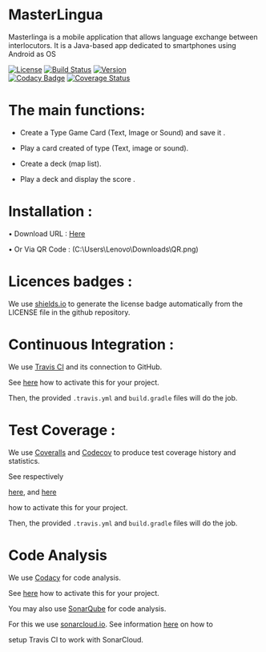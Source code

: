 # MasterLingua

Masterlinga is a mobile application that allows language exchange between interlocutors. It is a Java-based app dedicated to smartphones
using Android as OS

[![License](https://img.shields.io/badge/License-Apache%202.0-blue.svg)](https://opensource.org/licenses/Apache-2.0)
[![Build Status](https://travis-ci.com/AmelieALLIN/MasterLingua.svg?branch=master)](https://travis-ci.com/AmelieALLIN/MasterLingua)
[![Version](https://img.shields.io/github/tag/AmelieALLIN/MasterLingua.svg?label=version&style=flat-square)](build.gradle)<br/>
[![Codacy Badge](https://api.codacy.com/project/badge/Grade/d950f4bc7cb244779eb8b1fd98855f47)](https://www.codacy.com/gh/AmelieALLIN/MasterLingua?utm_source=github.com&amp;utm_medium=referral&amp;utm_content=MasterLingua/MasterLingua&amp;utm_campaign=Badge_Grade)
[![Coverage Status](https://coveralls.io/repos/github/AmelieALLIN/MasterLingua/badge.svg?branch=master)](https://coveralls.io/github/AmelieALLIN/MasterLingua?branch=master)


# The main functions:

 - Create a Type Game Card (Text, Image or Sound) and save it .
  
 - Play a card created of type (Text, image or sound).
  
 - Create a deck (map list).
  
 - Play a deck and display the score .
 
# Installation :

•	Download URL  : [Here](https://github.com/AmelieALLIN/MasterLingua/raw/apk/app-debug.apk)

•      Or Via QR Code : (C:\Users\Lenovo\Downloads\QR.png)

# Licences badges :

We use [shields.io](https://img.shields.io) to generate the license badge automatically from the LICENSE file in the github repository.


# Continuous Integration :

 We use [Travis CI](https://travis-ci.org/) and its connection to GitHub.
 
 See [here](https://docs.travis-ci.com/user/for-beginners) how to activate this for your project.
 
 Then, the provided ```.travis.yml``` and ```build.gradle``` files will do the job.
    

# Test Coverage :

  We use [Coveralls](https://coveralls.io/) and [Codecov](https://codecov.io/) to produce test coverage history and statistics.
  
  See respectively
  
  [here](https://coveralls.zendesk.com/hc/en-us), and [here](https://github.com/codecov/example-gradle) 
  
  how to activate this for your   project.
  
  Then, the provided ```.travis.yml``` and ```build.gradle``` files will do the job.
  

# Code Analysis

We use [Codacy](https://www.codacy.com) for code analysis.

See [here](https://support.codacy.com/hc/en-us/sections/201760869-Integrations) how to activate this for your project.
	
You may also use [SonarQube](http://www.sonarqube.org/) for code analysis.

For this we use [sonarcloud.io](https://sonarcloud.io). See information [here](https://docs.travis-ci.com/user/sonarcloud/) on how to 

setup Travis CI to work with SonarCloud.






